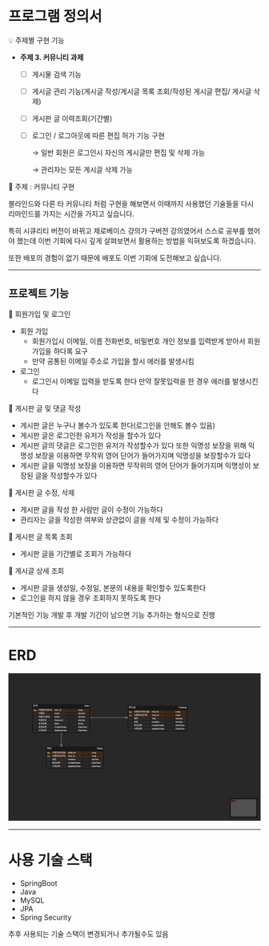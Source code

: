 # 프로그램 정의서

<aside>
💡 주제별 구현 기능

- **주제 3. 커뮤니티 과제**
    - [ ]  게시물 검색 기능
    - [ ]  게시글 관리 기능(게시글 작성/게시글 목록 조회/작성된 게시글 편집/ 게시글 삭제)
    - [ ]  게시판 글 이력조회(기간별)
    - [ ]  로그인 / 로그아웃에 따른 편집 허가 기능 구현
        
        → 일반 회원은 로그인시 자신의 게시글만 편집 및 삭제 가능
        
        → 관리자는 모든 게시글 삭제 가능
        
</aside>

📌 주제 : 커뮤니티 구현

블라인드와 다른 타 커뮤니티 처럼 구현을 해보면서 이때까지 사용했던 기술들을 다시 리마인드를 가지는 시간을 가지고 싶습니다.

특히 시큐리티 버전이 바뀌고 제로베이스 강의가 구버전 강의였어서 스스로 공부를 했어야 했는데 이번 기회에 다시 깊게 살펴보면서 활용하는 방법을 익혀보도록 하겠습니다.

또한 배포의 경험이 없기 때문에 배포도 이번 기회에 도전해보고 싶습니다.

---

## 프로젝트 기능

📌 회원가입 및 로그인

- 회원 가입
    - 회원가입시 이메일, 이름 전화번호, 비밀번호 개인 정보를 입력받게 받아서 회원가입을 하다록 요구
    - 만약 공통된 이메일 주소로 가입을 할시 에러를 발생시킴
- 로그인
    - 로그인시 이메일 입력을 받도록 한다 만약 잘못입력을 한 경우 에러를 발생시킨다

📌 게시판 글 및 댓글 작성

- 게시판 글은 누구나 볼수가 있도록 한다(로그인을 안해도 볼수 있음)
- 게시판 글은 로그인한 유저가 작성을 할수가 있다
- 게시판 글의 댓글은 로그인한 유저가 작성할수가 있다 또한 익명성 보장을 위해 익명성 보장을 이용하면 무작위 영어 단어가 들어가지며 익명성을 보장할수가 있다
- 게시판 글을 익명성 보장을 이용하면 무작위의 영어 단어가 들어가지며 익명성이 보장된 글을 작성할수가 있다

📌 게시판 글 수정, 삭제

- 게시판 글을 작성 한 사람만 글이 수정이 가능하다
- 관리자는 글을 작성한 여부와 상관없이 글을 삭제 및 수정이 가능하다

📌 게시판 글 목록 조회

- 게시판 글을 기간별로 조회가 가능하다

📌 게시글 상세 조회

- 게시판 글을 생성일, 수정일, 본문의 내용을 확인할수 있도록한다
- 로그인을 하지 않을 경우 조회하지 못하도록 한다

기본적인 기능 개발 후 개발 기간이 남으면 기능 추가하는 형식으로 진행

---

# ERD

![test.png](test.png)

---

# 사용 기술 스택

- SpringBoot
- Java
- MySQL
- JPA
- Spring Security

추후 사용되는 기술 스택이 변경되거나 추가될수도 있음